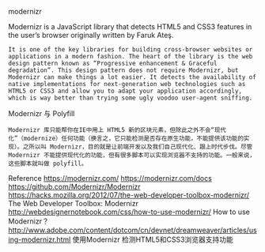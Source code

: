 modernizr

Modernizr is a JavaScript library that detects HTML5 and CSS3 features in the user’s browser originally written by Faruk Ateş.

	It is one of the key libraries for building cross-browser websites or applications in a modern fashion. The heart of the library is the web design pattern known as “Progressive enhancement & Graceful degradation”. This design pattern does not require Modernizr, but Modernizr can make things a lot easier. It detects the availability of native implementations for next-generation web technologies such as HTML5 or CSS3 and allow you to adapt your application accordingly, which is way better than trying some ugly voodoo user-agent sniffing.

Modernizr 与 Polyfill

	Modernizr 库只能帮你在IE中用上 HTML5 新的区块元素，但除此之外不会“现代化”（modernize）任何功能（换言之，它只能检测是否存在原生功能，不能提供该功能的实现）。之所以叫 Modernizr，目的就是让前端开发以及我们自己现代化、跟上时代步伐。尽管 Modernizr 不能提供现代化的功能，但有很多脚本可以实现浏览器不支持的功能。一般来说，这些脚本就叫做 polyfill。

Reference
https://modernizr.com/
https://modernizr.com/docs
https://github.com/Modernizr/Modernizr
https://hacks.mozilla.org/2012/07/the-web-developer-toolbox-modernizr/  The Web Developer Toolbox: Modernizr
http://webdesignernotebook.com/css/how-to-use-modernizr/  How to use Modernizr？
http://www.adobe.com/content/dotcom/cn/devnet/dreamweaver/articles/using-modernizr.html  使用Modernizr 检测HTML5和CSS3浏览器支持功能